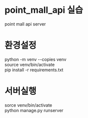 # point_mall_api 실습
point mall api server

# 환경설정 
python -m venv --copies venv <br/>
source venv/bin/activate <br/>
pip install -r requirements.txt

# 서버실행
sorce venv/bin/activate <br/>
python manage.py runserver<br/>
